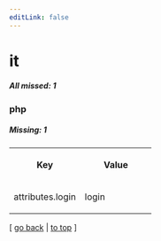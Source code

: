 ```yaml
---
editLink: false
---
```


# it

##### All missed: 1


### php

##### Missing: 1

<table width="100%">
<tr><th width="50%">

Key

</th><th width="50%">

Value

</th></tr>
<tr><td width="50%">

attributes.login

</td><td width="50%">

login

</td></tr>
</table>

[ [go back](../status.md) | [to top](#) ]

